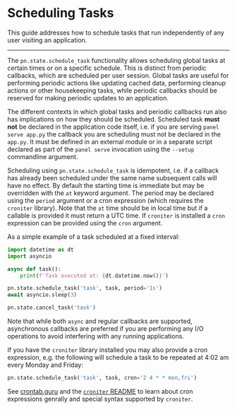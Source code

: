 # Scheduling Tasks

This guide addresses how to schedule tasks that run independently of any user visiting an application.

---

The `pn.state.schedule_task` functionality allows scheduling global tasks at certain times or on a specific schedule. This is distinct from periodic callbacks, which are scheduled per user session. Global tasks are useful for performing periodic actions like updating cached data, performing cleanup actions or other housekeeping tasks, while periodic callbacks should be reserved for making periodic updates to an application.

The different contexts in which global tasks and periodic callbacks run also has implications on how they should be scheduled. Scheduled task **must not** be declared in the application code itself, i.e. if you are serving `panel serve app.py` the callback you are scheduling must not be declared in the `app.py`. It must be defined in an external module or in a separate script declared as part of the `panel serve` invocation using the `--setup` commandline argument.

Scheduling using `pn.state.schedule_task` is idempotent, i.e. if a callback has already been scheduled under the same name subsequent calls will have no effect. By default the starting time is immediate but may be overridden with the `at` keyword argument. The period may be declared using the `period` argument or a cron expression (which requires the `croniter` library). Note that the `at` time should be in local time but if a callable is provided it must return a UTC time. If `croniter` is installed a `cron` expression can be provided using the `cron` argument.

As a simple example of a task scheduled at a fixed interval:

```python
import datetime as dt
import asyncio

async def task():
    print(f'Task executed at: {dt.datetime.now()}')

pn.state.schedule_task('task', task, period='1s')
await asyncio.sleep(3)

pn.state.cancel_task('task')
```

Note that while both `async` and regular callbacks are supported, asynchronous callbacks are preferred if you are performing any I/O operations to avoid interfering with any running applications.

If you have the `croniter` library installed you may also provide a cron expression, e.g. the following will schedule a task to be repeated at 4:02 am every Monday and Friday:

```python
pn.state.schedule_task('task', task, cron='2 4 * * mon,fri')
```

See [crontab.guru](https://crontab.guru/) and the [`croniter` README](https://github.com/kiorky/croniter#introduction) to learn about cron expressions genrally and special syntax supported by `croniter`.
